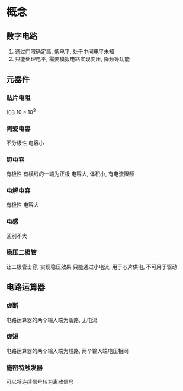 # 概念
## 数字电路
1. 通过门限确定高, 低电平, 处于中间电平未知
2. 只能处理电平, 需要模拟电路实现变压, 降频等功能

## 元器件

### 贴片电阻
103 $10\times 10^3$

### 陶瓷电容
不分极性
电容小

### 钽电容
有极性 有横线的一端为正极
电容大, 体积小, 有电流限额

### 电解电容
有极性 电容大

### 电感
区别不大

### 稳压二极管
让二极管击穿, 实现稳压效果
只能通过小电流, 用于芯片供电, 不可用于驱动

## 电路运算器
### 虚断
电路运算器的两个输入端为断路, 无电流
### 虚短
电路运算器的两个输入端为短路, 两个输入端电压相同
### 施密特触发器
可以将连续信号转为离散信号

